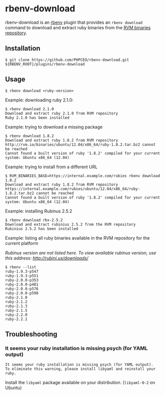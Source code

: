 # rbenv-download

rbenv-download is an [rbenv](https://github.com/sstephenson/rbenv) plugin that provides an `rbenv download` command to download and extract ruby binaries from the [RVM binaries repository](https://rvm.io/binaries/).

## Installation

```console
$ git clone https://github.com/PHPCEO/rbenv-download.git ${RBENV_ROOT}/plugins/rbenv-download
```

## Usage

```console
$ rbenv download <ruby-version>
```

Example: downloading ruby 2.1.0:

```console
$ rbenv download 2.1.0
Download and extract ruby 2.1.0 from RVM repository
Ruby 2.1.0 has been installed
```

Example: trying to download a missing package

```console
$ rbenv download 1.8.2
Download and extract ruby 1.8.2 from RVM repository
http://rvm.io/binaries/ubuntu/12.04/x86_64/ruby-1.8.2.tar.bz2 cannot be reached
Cannot found a built version of ruby '1.8.2' compiled for your current system: Ubuntu x86_64 (12.04)
```

Example: trying to install from a different URL

```console
$ RVM_BINARIES_BASE=https://internal.example.com/rubies rbenv download 1.8.2
Download and extract ruby 1.8.2 from RVM repository
https://internal.example.com/rubies/ubuntu/12.04/x86_64/ruby-1.8.2.tar.bz2 cannot be reached
Cannot found a built version of ruby '1.8.2' compiled for your current system: Ubuntu x86_64 (12.04)
```

Example: installing Rubinus 2.5.2

```console
$ rbenv download rbx-2.5.2
Download and extract rubinius 2.5.2 from the RVM repository
Rubinius 2.5.2 has been installed
```

Example: listing all ruby binaries available in the RVM repository for the current platform

_Rubinus version are not listed here. To view available rubinus version, use this address: http://rubini.us/downloads/_

```console
$ rbenv --list
ruby-1.9.3-p547
ruby-1.9.3-p551
ruby-2.0.0-p353
ruby-2.0.0-p481
ruby-2.0.0-p576
ruby-2.0.0-p598
ruby-2.1.0
ruby-2.1.2
ruby-2.1.3
ruby-2.1.5
ruby-2.2.0
ruby-2.2.1
```

## Troubleshooting

###  It seems your ruby installation is missing psych (for YAML output)

```
It seems your ruby installation is missing psych (for YAML output).
To eliminate this warning, please install libyaml and reinstall your ruby.
```

Install the `libyaml` package available on your distribution. (`libyaml-0-2` on Ubuntu)

